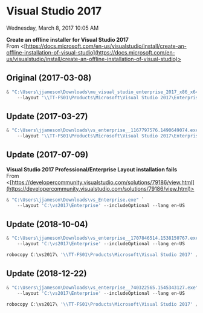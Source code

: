 ﻿# Visual Studio 2017

Wednesday, March 8, 2017
10:05 AM

**Create an offline installer for Visual Studio 2017**\
From <[https://docs.microsoft.com/en-us/visualstudio/install/create-an-offline-installation-of-visual-studio](https://docs.microsoft.com/en-us/visualstudio/install/create-an-offline-installation-of-visual-studio)>

## Original (2017-03-08)

```PowerShell
& "C:\Users\jjameson\Downloads\mu_visual_studio_enterprise_2017_x86_x64_10049783.exe" `
    --layout '\\TT-FS01\Products\Microsoft\Visual Studio 2017\Enterprise' --lang en-US
```

## Update (2017-03-27)

```PowerShell
& "C:\Users\jjameson\Downloads\vs_enterprise__1167797576.1490649074.exe" `
    --layout '\\TT-FS01\Products\Microsoft\Visual Studio 2017\Enterprise' --lang en-US
```

## Update (2017-07-09)

**Visual Studio 2017 Professional/Enterprise Layout installation fails**\
From <[https://developercommunity.visualstudio.com/solutions/79186/view.html](https://developercommunity.visualstudio.com/solutions/79186/view.html)>

```PowerShell
& "C:\Users\jjameson\Downloads\vs_Enterprise.exe" `
    --layout 'C:\vs2017\Enterprise' --includeOptional --lang en-US
```

## Update (2018-10-04)

```PowerShell
& "C:\Users\jjameson\Downloads\vs_enterprise__1707846514.1538150767.exe" `
    --layout 'C:\vs2017\Enterprise' --includeOptional --lang en-US

robocopy C:\vs2017\ '\\TT-FS01\Products\Microsoft\Visual Studio 2017' /E /MIR
```

## Update (2018-12-22)

```PowerShell
& "C:\Users\jjameson\Downloads\vs_enterprise__740322565.1545343127.exe" `
    --layout 'C:\vs2017\Enterprise' --includeOptional --lang en-US

robocopy C:\vs2017\ '\\TT-FS01\Products\Microsoft\Visual Studio 2017' /E /MIR
```
